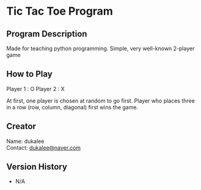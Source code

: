 # Tic Tac Toe Program

## Program Description 

Made for teaching python programming. 
Simple, very well-known 2-player game 

## How to Play 

Player 1 : O 
Player 2 : X 

At first, one player is chosen at random to go first. 
Player who places three in a row (row, column, diagonal) first wins the game. 

## Creator

Name: dukalee\
Contact: dukalee@naver.com

## Version History

* N/A